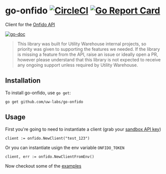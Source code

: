 # go-onfido [![CircleCI](https://circleci.com/gh/uw-labs/go-onfido.svg?style=svg)](https://circleci.com/gh/uw-labs/go-onfido) [![Go Report Card](https://goreportcard.com/badge/github.com/uw-labs/go-onfido)](https://goreportcard.com/report/github.com/uw-labs/go-onfido)

Client for the [Onfido API](https://documentation.onfido.com/)

[![go-doc](https://godoc.org/github.com/uw-labs/go-onfido?status.svg)](https://godoc.org/github.com/uw-labs/go-onfido)

> This library was built for Utility Warehouse internal projects, so priority was given to supporting the
features we needed. If the library is missing a feature from the API, raise an issue or ideally open a PR, 
however please understand that this library is not expected to receive any ongoing support unless required by
Utility Warehouse.

## Installation

To install go-onfido, use `go get`:

```
go get github.com/uw-labs/go-onfido
```

## Usage

First you're going to need to instantiate a client (grab your [sandbox API key](https://onfido.com/dashboard/v2/#/api/tokens))

```golang
client := onfido.NewClient("test_123")
```

Or you can instantiate usign the env variable `ONFIDO_TOKEN`

```golang
client, err := onfido.NewClientFromEnv()
```

Now checkout some of the [examples](https://github.com/uw-labs/go-onfido/tree/master/examples)



